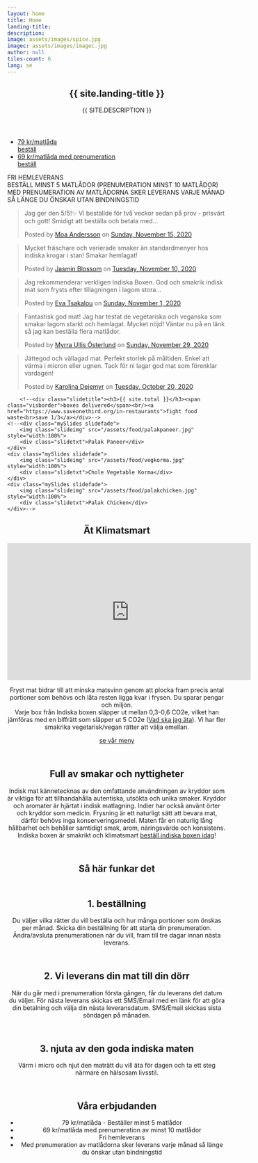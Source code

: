 ```yaml
---
layout: home
title: Home
landing-title: 
description: 
image: assets/images/spice.jpg
imagec: assets/images/imagec.jpg
author: null
tiles-count: 6
lang: se
---
```

<section id="banner" class="major">
        <div class="inner">
            <header class="major">
                <h1>{{ site.landing-title }}</h1>
		<p style="text-transform: uppercase;">{{ site.description }}</p>
            </header>
            <div class="content">
                <ul class="actions">
			<li><a href="#order" class="button scrolly"> 79 kr/matlåda<br/><span>beställ</span></a></li>
		        <li><a href="#order" class="button scrolly subscription"> 69 kr/matlåda med prenumeration<br/><span>beställ</span></a></li>
                </ul>
            </div>
	    <p style="text-transform: uppercase;"><i class="fa fa-fw fa-biking"></i> fri hemleverans<br/><i class="fa fa-fw fa-info"></i> Beställ minst 5 matlådor (prenumeration minst 10 matlådor)<br/><i class="fa fa-fw fa-calendar-alt"></i> Med prenumeration av matlådorna sker leverans varje månad så länge du önskar utan bindningstid</p>
        </div>
    </section>
    
<div id="main">

<div class="slideshow-container">
        <!--<div class="mySlides slidefade">
  		<div class="slidetxt notice">
			<h2>{{ site.total }} boxes delivered</h2>
			<a href="https://www.saveonethird.org/in-restaurants">fight food waste<br>save 1/3</a>
		</div>
	</div>-->
        <div class="mySlides slidefade">
		<div class="fb-post" data-href="https://www.facebook.com/pingvinfabriken/posts/10157704264093148" data-show-text="false" data-width="auto"><blockquote cite="https://www.facebook.com/pingvinfabriken/posts/10157704264093148" class="fb-xfbml-parse-ignore"><p>Jag ger den 5/5!✨ Vi beställde för två veckor sedan på prov - prisvärt och gott! Smidigt att beställa och betala med...</p>Posted by <a href="#" role="button">Moa Andersson</a> on&nbsp;<a href="https://www.facebook.com/pingvinfabriken/posts/10157704264093148">Sunday, November 15, 2020</a></blockquote></div>
  		<!--<div class="slidetxt">
			<h2>Moa A</h2>
			<p> Jag ger den 5/5!✨ Vi beställde för två veckor sedan på prov - prisvärt och gott! Smidigt att beställa och betala med swish på hemsidan, bra uppdatering via sms innan leverans. Enda anledningen till att vi inte beställt igen är att vi håller på att äta ut frysen för att få plats med fler ♥️</p>
		</div>-->
	</div>
        <div class="mySlides slidefade">
		<div class="fb-post" data-href="https://www.facebook.com/jasmin.blossom/posts/10158689723107165" data-show-text="false" data-width="auto"><blockquote cite="https://www.facebook.com/jasmin.blossom/posts/10158689723107165" class="fb-xfbml-parse-ignore"><p>Mycket fräschare och varierade smaker än standardmenyer hos indiska krogar i stan! Smakar hemlagat!</p>Posted by <a href="#" role="button">Jasmin Blossom</a> on&nbsp;<a href="https://www.facebook.com/jasmin.blossom/posts/10158689723107165">Tuesday, November 10, 2020</a></blockquote></div>
	</div>
        <div class="mySlides slidefade">
		<div class="fb-post" data-href="https://www.facebook.com/eva.tsakalou/posts/3425663714181486" data-show-text="false" data-width="auto"><blockquote cite="https://www.facebook.com/eva.tsakalou/posts/3425663714181486" class="fb-xfbml-parse-ignore"><p>Jag rekommenderar verkligen Indiska Boxen.
God och smakrik indisk mat som frysts efter tillagningen i lagom stora...</p>Posted by <a href="https://www.facebook.com/eva.tsakalou">Eva Tsakalou</a> on&nbsp;<a href="https://www.facebook.com/eva.tsakalou/posts/3425663714181486">Sunday, November 1, 2020</a></blockquote></div>
	</div>
	<div class="mySlides slidefade">
		<div class="fb-post" data-href="https://www.facebook.com/myrra.ullis.osterlund/posts/10160315449444392" data-show-text="false" data-width="auto"><blockquote cite="https://www.facebook.com/myrra.ullis.osterlund/posts/10160315449444392" class="fb-xfbml-parse-ignore"><p>Fantastisk god mat! Jag har testat de vegetariska och veganska som smakar lagom starkt och hemlagat. Mycket nöjd! Väntar nu på en länk så jag kan beställa flera matlådor.</p>Posted by <a href="#" role="button">Myrra Ullis Österlund</a> on&nbsp;<a href="https://www.facebook.com/myrra.ullis.osterlund/posts/10160315449444392">Sunday, November 29, 2020</a></blockquote></div>
	</div>
	<div class="mySlides slidefade">
		<div class="fb-post" data-href="https://www.facebook.com/karolina.nilsson.585/posts/10158009285536799" data-show-text="false" data-width="auto"><blockquote cite="https://www.facebook.com/karolina.nilsson.585/posts/10158009285536799" class="fb-xfbml-parse-ignore"><p>Jättegod och vällagad mat. Perfekt storlek på måltiden. Enkel att värma i micron eller ugnen. Tack för ni lagar god mat som förenklar vardagen!</p>Posted by <a href="#" role="button">Karolina Dejemyr</a> on&nbsp;<a href="https://www.facebook.com/karolina.nilsson.585/posts/10158009285536799">Tuesday, October 20, 2020</a></blockquote></div>
	</div>
	
        <!--<div class="slidetitle"><h3>{{ site.total }}</h3><span class="visborder">boxes delivered</span><br/><a href="https://www.saveonethird.org/in-restaurants">fight food waste<br>save 1/3</a></div>-->
	<!--<div class="mySlides slidefade">
  		<img class="slideimg" src="/assets/food/palakpaneer.jpg" style="width:100%">
  		<div class="slidetxt">Palak Paneer</div>
	</div>
	<div class="mySlides slidefade">
  		<img class="slideimg" src="/assets/food/vegkorma.jpg" style="width:100%">
  		<div class="slidetxt">Chole Vegetable Korma</div>
	</div>
	<div class="mySlides slidefade">
  		<img class="slideimg" src="/assets/food/palakchicken.jpg" style="width:100%">
  		<div class="slidetxt">Palak Chicken</div>
	</div>-->
</div>
<!-- Two -->
<section id="climatebanner" class="major">
  	<div class="inner">
		<header class="major">
      			<h2>Ät Klimatsmart</h2>
			<div class="video-container">
			<div class="embed-container">
			<iframe width="560" height="315" src="https://www.youtube-nocookie.com/embed/-xUDTp8lTO4?start=3&end=64;rel=0&amp;modestbranding=1" frameborder='0' allowfullscreen></iframe>
			</div></div>
		        <!--<span class="image main"><img src="{{ site.baseurl }}/{{ page.imagec }}" alt="" /></span>-->
			<p>Fryst mat bidrar till att minska matsvinn genom att plocka fram precis antal portioner som behövs och låta resten ligga kvar i frysen. Du sparar pengar och miljön.<br/>
      			Varje box från Indiska boxen släpper ut mellan 0,3-0,6 CO2e, vilket han jämföras med en biffrätt som släpper ut 5 CO2e (<a href="https://www.wwf.se/mat-och-jordbruk/vad-ska-jag-ata/">Vad ska jag äta</a>). Vi har fler smakrika vegetarisk/vegan rätter att välja emellan.</p>
			<a href="menu" class="button next"><i class="fa fa-fw fa-utensils"></i> se vår meny</a>
    		</header>
		<header class="major">
      			<h2>Full av smakar och nyttigheter</h2>
		  	<p>Indisk mat kännetecknas av den omfattande användningen av kryddor som är viktiga för att tillhandahålla autentiska, utsökta och unika smaker. Kryddor och aromater är hjärtat i indisk matlagning. Indier har också använt örter och kryddor som medicin. Frysning är ett naturligt sätt att bevara mat, därför behövs inga konserveringsmedel. Maten får en naturlig lång hållbarhet och behåller samtidigt smak, arom, näringsvärde och konsistens.<br/>
    		        Indiska boxen är smakrikt och klimatsmart <a href="#order">beställ indiska boxen idag</a>!</p>
                </header>
        </div>
</section>

<section id="one">
 <div class="inner">
   <header class="major">
     <h2>Så här funkar det</h2>
   </header>
   <section id="concept">
     <section>
	<i class="icon alt fas fa-shopping-cart" ></i>     
	<header class="major">
          <h2>1. beställning</h2>
      	  <p>Du väljer vilka rätter du vill beställa och hur många portioner som önskas per månad. Skicka din beställning för att starta din prenumeration. Ändra/avsluta prenumerationen när du vill, fram till tre dagar innan nästa leverans. </p>
    	</header>
     </section>
     <section>
	<i class="icon alt fas fa-truck" ></i>   
   	<header class="major">
          <h2>2. Vi leverans din mat till din dörr</h2>
	  <p>När du går med i prenumeration första gången, får du leverans det datum du väljer. För nästa leverans skickas ett SMS/Email med en länk för att göra din betalning och välja din nästa leveransdatum. SMS/Email skickas sista söndagen på månaden.</p>
        </header>
     </section>
     <section>
	<i class="icon alt fas fa-utensils" ></i>   
        <header class="major">
          <h2>3. njuta av den goda indiska maten</h2>
	  <p>Värm i micro och njut den maträtt du vill äta för dagen och ta ett steg närmare en hälsosam livsstil.</p>
        </header>
     </section>
   </section>
 </div>
</section>

<section id="three" class="border">
  <div class="inner">
		<header class="major">
      <h2>Våra erbjudanden</h2>
		  <ul>
		    <li> 79 kr/matlåda - Beställer minst 5 matlådor</li>
	      <li> 69 kr/matlåda med prenumeration av minst 10 matlådor</li>
	      <li> Fri hemleverans</li>
		    <!--<li> Med prenumeration av matlådorna sker leverans första söndagen varje månad så länge du önskar utan bindningstid</li>-->
	      <li> Med prenumeration av matlådorna sker leverans varje månad så länge du önskar utan bindningstid</li>
	    </ul>
		</header>
	</div>
</section>
</div>
